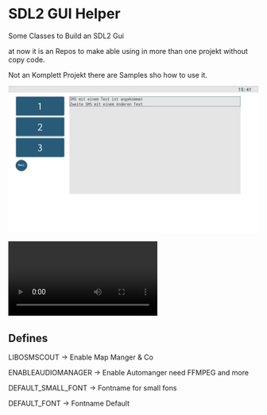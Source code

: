# SDL2 GUI Helper

Some Classes to Build an SDL2 Gui

at now it is an Repos to make able using in more than one projekt without copy code.

Not an Komplett Projekt there are Samples sho how to use it.

![Mainscreen](dokumentation/images/MiniSampleScreen1.png)

![Musik Data](dokumentation/images/MediaData.mp4)

## Defines

LIBOSMSCOUT -> Enable Map Manger & Co

ENABLEAUDIOMANAGER -> Enable Automanger need FFMPEG and more

DEFAULT_SMALL_FONT -> Fontname for small fons

DEFAULT_FONT -> Fontname Default
